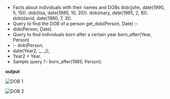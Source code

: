 ﻿- Facts about individuals with their names and DOBs dob(john, date(1990, 5, 15)). 
 dob(lisa, date(1985, 10, 20)). 
 dob(mary, date(1995, 2, 8)). 
 dob(david, date(1980, 7, 3)).
- Query to find the DOB of a person get\_dob(Person, Date) :-
-  dob(Person, Date).
- Query to find individuals born after a certain year born\_after(Year, Person)
- :- dob(Person,
- date(Year2, \_, \_)),
-  Year2 > Year.
- Sample query ?- born\_after(1985, Person).


**output**



![DOB 1](https://github.com/user-attachments/assets/bffe2a47-947f-4a14-acbb-379a20fc9d1a)



![DOB 2](https://github.com/user-attachments/assets/898b5983-230e-42c4-b935-ed852b67d548)



